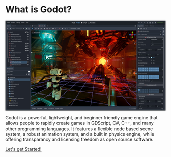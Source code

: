 # What is Godot?

<img style="display: block; margin-left: auto; margin-right: auto;" src="image0.png" alt="Godot Screenshot">

Godot is a powerful, lightweight, and beginner friendly game engine that allows people to rapidly create games in GDScript, C#, C++, and many other programming languages. It features a flexible node based scene system, a robust animation system, and a built in physics engine, while offering transparancy and licensing freedom as open source software.

[Let's get Started!](./getting-started.md)
